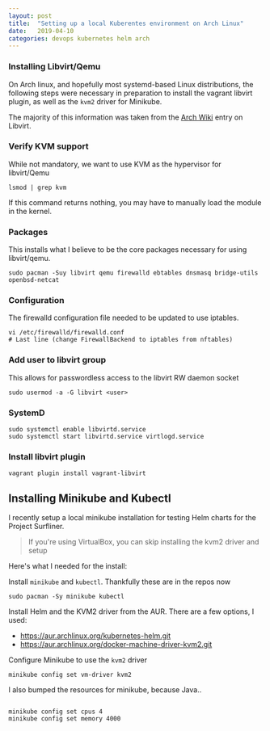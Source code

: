 ```yaml
---
layout: post
title:  "Setting up a local Kuberentes environment on Arch Linux"
date:   2019-04-10
categories: devops kubernetes helm arch
---
```


### Installing Libvirt/Qemu

On Arch linux, and hopefully most systemd-based Linux distributions, the following steps were necessary in preparation
to install the vagrant libvirt plugin, as well as the `kvm2` driver for
Minikube.

The majority of this information was taken from the [Arch Wiki][libvirt-arch] entry on Libvirt.

### Verify KVM support
While not mandatory, we want to use KVM as the hypervisor for libvirt/Qemu
```
lsmod | grep kvm
```
If this command returns nothing, you may have to manually load the module in the kernel.

### Packages
This installs what I believe to be the core packages necessary for using libvirt/qemu.
```
sudo pacman -Suy libvirt qemu firewalld ebtables dnsmasq bridge-utils openbsd-netcat
```

### Configuration
The firewalld configuration file needed to be updated to use iptables.
```
vi /etc/firewalld/firewalld.conf
# Last line (change FirewallBackend to iptables from nftables)
```

### Add user to libvirt group
This allows for passwordless access to the libvirt RW daemon socket
```
sudo usermod -a -G libvirt <user>
```

### SystemD
```
sudo systemctl enable libvirtd.service
sudo systemctl start libvirtd.service virtlogd.service
```

### Install libvirt plugin
```
vagrant plugin install vagrant-libvirt
```

## Installing Minikube and Kubectl

I recently setup a local minikube installation for testing Helm charts for the
Project Surfliner.

> If you're using VirtualBox, you can skip installing the kvm2 driver and setup

Here's what I needed for the install:

Install `minikube` and `kubectl`. Thankfully these are in the repos now

```
sudo pacman -Sy minikube kubectl
```

Install Helm and the KVM2 driver from the AUR. There are a few options, I
used:
- https://aur.archlinux.org/kubernetes-helm.git
- https://aur.archlinux.org/docker-machine-driver-kvm2.git


Configure Minikube to use the `kvm2` driver

```
minikube config set vm-driver kvm2
```

I also bumped the resources for minikube, because Java..

```

minikube config set cpus 4
minikube config set memory 4000
```

[libvirt-arch]:https://wiki.archlinux.org/index.php/Libvirt


